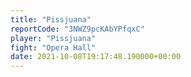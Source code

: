 ```yaml
---
title: "Pissjuana"
reportCode: "3NWZ9pcKAbYPfqxC"
player: "Pissjuana"
fight: "Opera Hall"
date: 2021-10-08T19:17:48.190000+00:00
---
```

